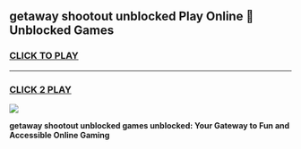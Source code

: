 
## getaway shootout unblocked Play Online 👋 Unblocked Games
<h3>
<a href="https://premium.freeplayer.one?title=getaway_shootout_unblocked&ref=19F">CLICK TO PLAY</a></h3>
<hr>

<h3>
<a href="https://premium.freeplayer.one?title=getaway_shootout_unblocked&ref=19F">CLICK 2 PLAY</a>
  
</h3>

<a href="https://premium.freeplayer.one?title=getaway_shootout_unblocked&ref=19F"><img src="https://clearcache.store/games.png"></a>


**getaway shootout unblocked games unblocked: Your Gateway to Fun and Accessible Online Gaming**
